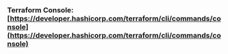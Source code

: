 ### Terraform Console: [https://developer.hashicorp.com/terraform/cli/commands/console](https://developer.hashicorp.com/terraform/cli/commands/console)